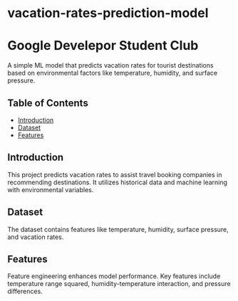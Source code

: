 # vacation-rates-prediction-model
# Google Develepor Student Club

A simple ML model that predicts vacation rates for tourist destinations based on environmental factors like temperature, humidity, and surface pressure.

## Table of Contents
- [Introduction](#introduction)
- [Dataset](#dataset)
- [Features](#features)

## Introduction
This project predicts vacation rates to assist travel booking companies in recommending destinations. It utilizes historical data and machine learning with environmental variables.

## Dataset
The dataset contains features like temperature, humidity, surface pressure, and vacation rates.

## Features
Feature engineering enhances model performance. Key features include temperature range squared, humidity-temperature interaction, and pressure differences.
